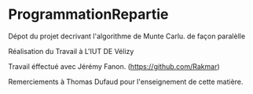 # ProgrammationRepartie
Dépot du projet decrivant l'algorithme de Munte Carlu. de façon paralèlle

Réalisation du Travail à L'IUT DE Vélizy

Travail éffectué avec Jérémy Fanon. (https://github.com/Rakmar)


Remerciements à Thomas Dufaud pour l'enseignement de cette matière.
